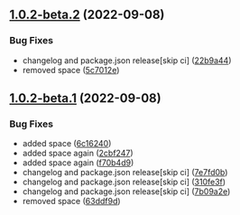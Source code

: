 ## [1.0.2-beta.2](https://github.com/prashant9428/semantic-versioning/compare/v1.0.2-beta.1...v1.0.2-beta.2) (2022-09-08)


### Bug Fixes

* changelog and package.json release[skip ci] ([22b9a44](https://github.com/prashant9428/semantic-versioning/commit/22b9a445903de59777bb7868774ce4d5824a0ce7))
* removed space ([5c7012e](https://github.com/prashant9428/semantic-versioning/commit/5c7012ea8ed9e524fa8ead7f23bc13cbb2cb4f8b))

## [1.0.2-beta.1](https://github.com/prashant9428/semantic-versioning/compare/v1.0.1...v1.0.2-beta.1) (2022-09-08)


### Bug Fixes

* added space ([6c16240](https://github.com/prashant9428/semantic-versioning/commit/6c1624031584055fe2e272d323c217a2cd75b509))
* added space again ([2cbf247](https://github.com/prashant9428/semantic-versioning/commit/2cbf2477d0e03a666444f3e98221a046fc955852))
* added space again ([f70b4d9](https://github.com/prashant9428/semantic-versioning/commit/f70b4d9710dc030b61f9203fe71e688c5369f6ec))
* changelog and package.json release[skip ci] ([7e7fd0b](https://github.com/prashant9428/semantic-versioning/commit/7e7fd0bb0be367f2f7f1ccdd3f10b082447b8b12))
* changelog and package.json release[skip ci] ([310fe3f](https://github.com/prashant9428/semantic-versioning/commit/310fe3f897374036814fcbb5fd23e4d128b600fa))
* changelog and package.json release[skip ci] ([7b09a2e](https://github.com/prashant9428/semantic-versioning/commit/7b09a2e70e98faebfedb1985af379ccb3efc1a44))
* removed space ([63ddf9d](https://github.com/prashant9428/semantic-versioning/commit/63ddf9d53bee531bf9ab43ea34e2f57e32d41339))

